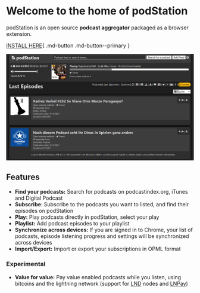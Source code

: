 # Welcome to the home of podStation

podStation is an open source **podcast aggregator** packaged as a browser extension.

[INSTALL HERE](https://chrome.google.com/webstore/detail/podstation-podcast-player/bpcagekijmfcocgjlnnhpdogbplajjfn){ .md-button .md-button--primary }

![podStation Screenshot - Last Episodes](./images/podStation-screenshot-lastepisodes-dark.png)

## Features

- **Find your podcasts:** Search for podcasts on podcastindex.org, iTunes and Digital Podcast
- **Subscribe**: Subscribe to the podcasts you want to listed, and find their episodes on podStation
- **Play:** Play podcasts directly in podStation, select your play
- **Playlist:** Add podcast episodes to your playlist
- **Synchronize across devices:** If you are signed in to Chrome, your list of podcasts, episode listening progress and settings will be synchronized across devices
- **Import/Export:** Import or export your subscriptions in OPML format

### Experimental

- **Value for value:** Pay value enabled podcasts while you listen, using bitcoins and the lightning network (support for [LND](https://github.com/podStation/podStation/blob/master/docs/release_notes/v1.33.0.md) nodes and [LNPay](https://github.com/podStation/podStation/blob/master/docs/release_notes/v1.34.0.md))